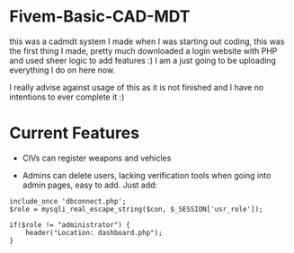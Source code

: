 # Fivem-Basic-CAD-MDT
this was a cadmdt system I made when I was starting out coding, this was the first thing I made, pretty much downloaded a login website with PHP and used sheer logic to add features :) I am a just going to be uploading everything I do on here now.

I really advise against usage of this as it is not finished and I have no intentions to ever complete it :)

# Current Features

* CIVs can register weapons and vehicles

* Admins can delete users, lacking verification tools when going into admin pages, easy to add. Just add:

```
include_once 'dbconnect.php';
$role = mysqli_real_escape_string($con, $_SESSION['usr_role']);

if($role != "administrator") {
    header("Location: dashboard.php");
}


```




